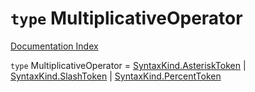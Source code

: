 # `type` MultiplicativeOperator

[Documentation Index](../README.md)

`type` MultiplicativeOperator = [SyntaxKind.AsteriskToken](../enum.SyntaxKind/README.md#asterisktoken--42) | [SyntaxKind.SlashToken](../enum.SyntaxKind/README.md#slashtoken--44) | [SyntaxKind.PercentToken](../enum.SyntaxKind/README.md#percenttoken--45)